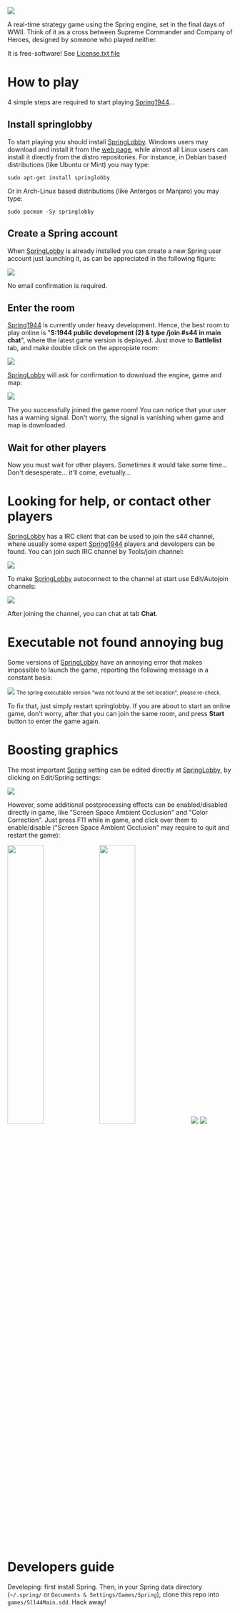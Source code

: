 ![](docs/imgs/header.png)

A real-time strategy game using the Spring engine, set in the final days of WWII. Think of it as a cross between Supreme Commander and Company of Heroes, designed by someone who played neither.

It is free-software! See [License.txt file](docs/License.txt)

# How to play

4 simple steps are required to start playing [Spring1944](http://spring1944.net)...

## Install springlobby

To start playing you should install [SpringLobby](http://springlobby.info/). Windows users may download and install it from the [web page](http://springlobby.info/), while almost all Linux users can install it directly from the distro repositories. For instance, in Debian based distributions (like Ubuntu or Mint) you may type:

```
sudo apt-get install springlobby
```

Or in Arch-Linux based distributions (like Antergos or Manjaro) you may type:

```
sudo pacman -Sy springlobby
```

## Create a Spring account

When [SpringLobby](http://springlobby.info/) is already installed you can create a new Spring user account just launching it, as can be appreciated in the following figure:

![](docs/imgs/register.png)

No email confirmation is required.

## Enter the room

[Spring1944](http://spring1944.net) is currently under heavy development. Hence, the best room to play online is "**S:1944 public development (2) & type /join #s44 in main chat**", where the latest game version is deployed. Just move to **Battlelist** tab, and make double click on the appropiate room:

![](docs/imgs/s44_dev_room.png)

[SpringLobby](http://springlobby.info/) will ask for confirmation to download the engine, game and map:

![](docs/imgs/s44_dev_room_download.png)

The you successfully joined the game room! You can notice that your user has a warning signal. Don't worry, the signal is vanishing when game and map is downloaded.

## Wait for other players

Now you must wait for other players. Sometimes it would take some time... Don't desesperate... it'll come, evetually...

# Looking for help, or contact other players

[SpringLobby](http://springlobby.info/) has a IRC client that can be used to join the s44 channel, where usually some expert [Spring1944](http://spring1944.net) players and developers can be found. You can join such IRC channel by Tools/join channel:

![](docs/imgs/s44_irc_join.png)

To make [SpringLobby](http://springlobby.info/) autoconnect to the channel at start use Edit/Autojoin channels:

![](docs/imgs/s44_irc_autojoin.png)

After joining the channel, you can chat at tab **Chat**.

# Executable not found annoying bug

Some versions of [SpringLobby](http://springlobby.info/) have an annoying error that makes impossible to launch the game, reporting the following message in a constant basis:

![](docs/imgs/springlobby_annoyingbug.png)
<small>The spring executable version "was not found at the set location", please re-check.</small>

To fix that, just simply restart springlobby. If you are about to start an online game, don't worry, after that you can join the same room, and press **Start** button to enter the game again.

# Boosting graphics

The most important [Spring](https://springrts.com) setting can be edited directly at [SpringLobby](http://springlobby.info/), by clicking on Edit/Spring settings:

![](docs/imgs/spring_settings.png)

However, some additional postprocessing effects can be enabled/disabled directly in game, like "Screen Space Ambient Occlusion" and "Color Correction". Just press F11 while in game, and click over them to enable/disable ("Screen Space Ambient Occlusion" may require to quit and restart the game):

<img src="docs/imgs/postprocessing_effects_before.png" style="width:40%;"/> <img src="docs/imgs/postprocessing_effects_after.png" style="width:40%;"/>
![](docs/imgs/postprocessing_effects_before.png) ![](docs/imgs/postprocessing_effects_after.png)

# Developers guide

Developing: first install Spring. Then, in your Spring data directory (`~/.spring/` or `Documents & Settings/Games/Spring`), clone this repo into `games/Sll44Main.sdd`. Hack away!
